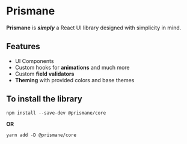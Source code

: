# Prismane

**Prismane** is **_simply_** a React UI library designed with simplicity in mind.

## Features

- UI Components
- Custom hooks for **animations** and much more
- Custom **field validators**
- **Theming** with provided colors and base themes

## To install the library

`npm install --save-dev @prismane/core`

**OR**

`yarn add -D @prismane/core`
